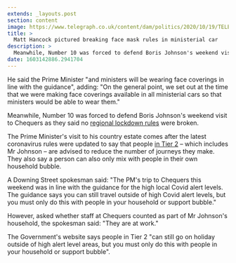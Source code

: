 ```yaml
--- 
extends: _layouts.post 
section: content 
image: https://www.telegraph.co.uk/content/dam/politics/2020/10/19/TELEMMGLPICT000242320965_1_trans_NvBQzQNjv4Bq72cgKRxUT39XJwkVNE6Wbb4g7iUgs6DkUZYFlLLVNLA.jpeg?impolicy=logo-overlay 
title: > 
  Matt Hancock pictured breaking face mask rules in ministerial car 
description: > 
  Meanwhile, Number 10 was forced to defend Boris Johnson's weekend visit to Chequers as they said no regional lockdown rules were broken.The Prime Minister's visit to his country estate comes after the latest coronavirus rules were updated to say that people in Tier 2 – which includes Mr Johnson – are advised to reduce the number of journeys they make.A Downing Street spokesman said: "The PM's trip to Chequers this weekend was in line with the guidance for the high local Covid alert levels.The guidance says you can still travel outside of high Covid alert levels, but you must only do this with people in your household or support bubble."However, asked whether staff at Chequers counted as part of Mr Johnson's household, the spokesman said: "They are at work." 
date: 1603142886.2941704 
--- 
```

<div><p>He said&#160;the Prime Minister "and ministers will be wearing face coverings in line with the guidance", adding: "On the general point, we set out at the time that we were making face coverings available in all ministerial cars so that ministers would be able to wear them."</p>
<p>Meanwhile, Number 10 was forced to defend Boris Johnson's weekend visit to Chequers as they said no <a href="https://www.telegraph.co.uk/politics/2020/10/19/tier-2-lockdown-rules-high-alert-areas-restrictions/">regional lockdown rules</a> were broken.</p>
<p>The Prime Minister's visit to his country estate comes after the latest coronavirus rules were updated to say that people <a href="https://www.telegraph.co.uk/politics/2020/10/19/tier-2-lockdown-rules-high-alert-areas-restrictions/">in Tier 2</a>&#160;&#8211;&#160;which includes Mr Johnson&#160;&#8211; are advised to reduce the number of journeys they make. They also say&#160;a person can also only mix with people in their own household bubble.</p>
<p>A Downing Street spokesman said: "The PM's trip to Chequers this weekend was in line with the guidance for the high local Covid alert levels. The guidance says you can still travel outside of high Covid alert levels, but you must only do this with people in your household or support bubble."</p>
<p>However, asked whether staff at Chequers counted as part of Mr Johnson's household, the spokesman said: "They are at work."&#160;</p>
<p>The Government's website says people in Tier 2 "can still go on holiday outside of high alert level areas, but you must only do this with people in your household or support bubble".</p>
</div>